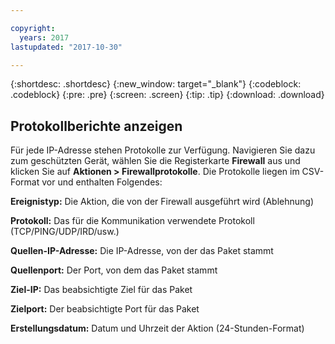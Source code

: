 ```yaml
---

copyright:
  years: 2017
lastupdated: "2017-10-30"

---
```


{:shortdesc: .shortdesc}
{:new_window: target="_blank"}
{:codeblock: .codeblock}
{:pre: .pre}
{:screen: .screen}
{:tip: .tip}
{:download: .download}

## Protokollberichte anzeigen

Für jede IP-Adresse stehen Protokolle zur Verfügung. Navigieren Sie dazu zum geschützten Gerät, wählen Sie die Registerkarte **Firewall** aus und klicken Sie auf **Aktionen > Firewallprotokolle**. Die Protokolle liegen im CSV-Format vor und enthalten Folgendes:

**Ereignistyp:** Die Aktion, die von der Firewall ausgeführt wird (Ablehnung)

**Protokoll:** Das für die Kommunikation verwendete Protokoll (TCP/PING/UDP/IRD/usw.)

**Quellen-IP-Adresse:** Die IP-Adresse, von der das Paket stammt

**Quellenport:** Der Port, von dem das Paket stammt

**Ziel-IP:** Das beabsichtigte Ziel für das Paket

**Zielport:** Der beabsichtigte Port für das Paket

**Erstellungsdatum:** Datum und Uhrzeit der Aktion (24-Stunden-Format)

